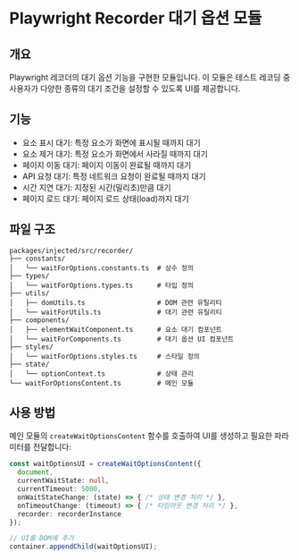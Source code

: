 # Playwright Recorder 대기 옵션 모듈

## 개요

Playwright 레코더의 대기 옵션 기능을 구현한 모듈입니다. 이 모듈은 테스트 레코딩 중 사용자가 다양한 종류의 대기 조건을 설정할 수 있도록 UI를 제공합니다.

## 기능

- 요소 표시 대기: 특정 요소가 화면에 표시될 때까지 대기
- 요소 제거 대기: 특정 요소가 화면에서 사라질 때까지 대기
- 페이지 이동 대기: 페이지 이동이 완료될 때까지 대기
- API 요청 대기: 특정 네트워크 요청이 완료될 때까지 대기
- 시간 지연 대기: 지정된 시간(밀리초)만큼 대기
- 페이지 로드 대기: 페이지 로드 상태(load)까지 대기

## 파일 구조

```
packages/injected/src/recorder/
├── constants/
│   └── waitForOptions.constants.ts  # 상수 정의
├── types/
│   └── waitForOptions.types.ts      # 타입 정의
├── utils/
│   ├── domUtils.ts                  # DOM 관련 유틸리티
│   └── waitForUtils.ts              # 대기 관련 유틸리티
├── components/
│   ├── elementWaitComponent.ts      # 요소 대기 컴포넌트
│   └── waitForComponents.ts         # 대기 옵션 UI 컴포넌트
├── styles/
│   └── waitForOptions.styles.ts     # 스타일 정의
├── state/
│   └── optionContext.ts             # 상태 관리
└── waitForOptionsContent.ts         # 메인 모듈
```

## 사용 방법

메인 모듈의 `createWaitOptionsContent` 함수를 호출하여 UI를 생성하고 필요한 파라미터를 전달합니다:

```typescript
const waitOptionsUI = createWaitOptionsContent({
  document,
  currentWaitState: null,
  currentTimeout: 5000,
  onWaitStateChange: (state) => { /* 상태 변경 처리 */ },
  onTimeoutChange: (timeout) => { /* 타임아웃 변경 처리 */ },
  recorder: recorderInstance
});

// UI를 DOM에 추가
container.appendChild(waitOptionsUI);
``` 